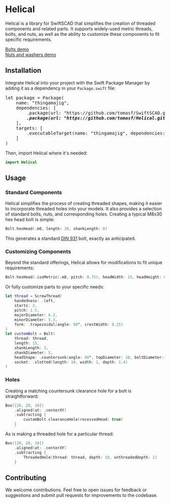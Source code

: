 # Helical

Helical is a library for SwiftSCAD that simplifies the creation of threaded components and related parts. It supports widely-used metric threads, bolts, and nuts, as well as the ability to customize these components to fit specific requirements.

[Bolts demo](Sources/Demo/bolts.stl)<br/>
[Nuts and washers demo](Sources/Demo/nutsAndWashers.stl)

## Installation

Integrate Helical into your project with the Swift Package Manager by adding it as a dependency in your `Package.swift` file:

<pre>
let package = Package(
    name: "thingamajig",
    dependencies: [
        .package(url: "https://github.com/tomasf/SwiftSCAD.git", .upToNextMinor(from: "0.8.1")),
        <b><i>.package(url: "https://github.com/tomasf/Helical.git", from: "0.1.1")</i></b>
    ],
    targets: [
        .executableTarget(name: "thingamajig", dependencies: ["SwiftSCAD", <b><i>"Helical"</i></b>])
    ]
)
</pre>

Then, import Helical where it's needed:
```swift
import Helical
```

## Usage
### Standard Components
Helical simplifies the process of creating threaded shapes, making it easier to incorporate threaded holes into your models. It also provides a selection of standard bolts, nuts, and corresponding holes. Creating a typical M8x30 hex head bolt is simple:

```swift
Bolt.hexHead(.m8, length: 30, shankLength: 8)
```

This generates a standard [DIN 931](https://www.fasteners.eu/standards/DIN/931/) bolt, exactly as anticipated.

### Customizing Components
Beyond the standard offerings, Helical allows for modifications to fit unique requirements:

```swift
Bolt.hexHead(.isoMetric(.m8, pitch: 0.75), headWidth: 15, headHeight: 6.5, length: 30)
```

Or fully customize parts to your specific needs:

```swift
let thread = ScrewThread(
    handedness: .left,
    starts: 2,
    pitch: 1.5,
    majorDiameter: 6.2,
    minorDiameter: 5.3,
    form: .trapezoidal(angle: 90°, crestWidth: 0.25)
)
let customBolt = Bolt(
    thread: thread,
    length: 15,
    shankLength: 3,
    shankDiameter: 5,
    headShape: .countersunk(angle: 80°, topDiameter: 10, boltDiameter: 5),
    socket: .slotted(length: 10, width: 1, depth: 1.4)
)
```

### Holes

Creating a matching countersunk clearance hole for a bolt is straightforward:

```swift
Box([20, 20, 10])
    .aligned(at: .centerXY)
    .subtracting {
        customBolt.clearanceHole(recessedHead: true)
    }
```

As is making a threaded hole for a particular thread:

```swift
Box([20, 20, 10])
    .aligned(at: .centerXY)
    .subtracting {
        ThreadedHole(thread: thread, depth: 10, unthreadedDepth: 2)
    }
```

## Contributing

We welcome contributions. Feel free to open issues for feedback or suggestions and submit pull requests for improvements to the codebase.

